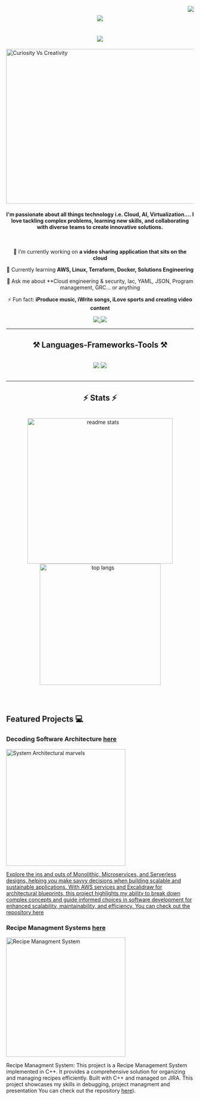 [<img align="right" src="https://visitor-badge.laobi.icu/badge?page_id=chinapheobe.chinapheobe" />](https://visitor-badge.laobi.icu/badge?page_id=chinapheobe.chinapheobe)

<h1 align="center">
    <img src="https://readme-typing-svg.herokuapp.com/?font=Righteous&size=35&center=true&vCenter=true&width=500&height=70&duration=5000&lines=Hi+Great+Minds!+👋;+I'm+China+Pheobe+Osasah!;" />
</h1>

<h1 align="center">
    <img src="https://readme-typing-svg.herokuapp.com/?font=Righteous&size=25&center=true&vCenter=true&width=600&height=70&duration=5000&lines=Welcome+to+my+world+of+beautiful+chaos!+👋;" />
</h1>


<a data-flickr-embed="true" href="https://www.flickr.com/photos/200458926@N02/53652639398/in/dateposted-public/" title="Curiosity Vs Creativity"><img src="https://live.staticflickr.com/65535/53652639398_a47c366d0d_o.png" width="951" height="415" alt="Curiosity Vs Creativity"/></a>

<h4 align="center">I'm passionate about all things technology i.e. Cloud, AI, Virtualization.... I love tackling complex problems, learning new skills, and collaborating with diverse teams to create innovative solutions.</h4>

<br/>

<div align="center">
 
 🔭 I’m currently working on **a video sharing application that sits on the cloud**
 
 🌱 Currently learning **AWS, Linux, Terraform, Docker, Solutions Engineering**

💬 Ask me about **Cloud engineering & security, Iac, YAML, JSON, Program management, GRC... or anything

⚡ Fun fact: **iProduce music, iWrite songs, iLove sports and creating video content**

 </div>
 
<div align="center"> 
  <a href="mailto:cosasah5@gmail.com">
    <img src="https://img.shields.io/badge/Gmail-333333?style=for-the-badge&logo=gmail&logoColor=red" />
  </a>
  <a href="https://linkedin.com/in/chichipheobe/" target="_blank">
    <img src="https://img.shields.io/badge/LinkedIn-0077B5?style=for-the-badge&logo=linkedin&logoColor=white" target="_blank" />
  </a>
</div>

 <hr/>
 
<h2 align="center">⚒️ Languages-Frameworks-Tools ⚒️</h2>
<br/>
<div align="center">
    <img src="https://skillicons.dev/icons?i=aws,azure,linux,powershell,windows,terraform,html,css,php,vscode,replit,github,figma,git" />
    <img src="https://skillicons.dev/icons?i=docker,python,cpp,javascript,pytorch,mysql,discord,raspberrypi" /><br>
</div>

<br/>

<hr/>

<h2 align="center">⚡ Stats ⚡</h2>
<br>
<div align="center">
  <img width="390" src="https://github-readme-stats.vercel.app/api?username=chinapheobe&count_private=true&show_icons=true&theme=react&rank_icon=github&border_radius=10" alt="readme stats" />
  <br/>
  <img width="325" src="https://github-readme-stats.vercel.app/api/top-langs/?username=salesp07&hide=html&langs_count=8&layout=compact&theme=react&border_radius=10&size_weight=0.5&count_weight=0.5&exclude_repo=github-readme-stats" alt="top langs" />
</div>


<br/><br/>


## Featured Projects 💻

### Decoding Software Architecture [here](https://github.com/ChinaPheobe/Decoding-Monolithic-Microservices-and-Serverless-Designs./tree/main)

<a data-flickr-embed="true" href="https://www.flickr.com/photos/200458926@N02/53652696004/in/dateposted-public/" title="System Architectural marvels"><img src="https://live.staticflickr.com/65535/53652696004_f6b57b4fb5_n.jpg" width="320" height="313" alt="System Architectural marvels"/>

Explore the ins and outs of Monolithic, Microservices, and Serverless designs, helping you make savvy decisions when building scalable and sustainable applications. With AWS services and Excalidraw for architectural blueprints, this project highlights my ability to break down complex concepts and guide informed choices in software development for enhanced scalability, maintainability, and efficiency. You can check out the repository [here](https://github.com/ChinaPheobe/Decoding-Monolithic-Microservices-and-Serverless-Designs./tree/main)

### Recipe Managment Systems [here](https://github.com/ChinaPheobe/Recipe-Managment-System/tree/main)

<a data-flickr-embed="true" href="https://www.flickr.com/photos/200458926@N02/53652501748/in/dateposted-public/" title="Recipe Managment System"><img src="https://live.staticflickr.com/65535/53652501748_7069c3260f_n.jpg" width="320" height="320" alt="Recipe Managment System"/></a>

Recipe Managment System: This project is a Recipe Management System implemented in C++. It provides a comprehensive solution for organizing and managing recipes efficiently. Built with C++ and managed on JIRA. This project showcases my skills in debugging, project managment and presentation You can check out the repository [here](https://github.com/ChinaPheobe/Recipe-Managment-System/tree/main)).



